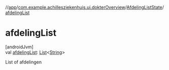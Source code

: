 //[app](../../../index.md)/[com.example.achillesziekenhuis.ui.dokterOverview](../index.md)/[AfdelingListState](index.md)/[afdelingList](afdeling-list.md)

# afdelingList

[androidJvm]\
val [afdelingList](afdeling-list.md): [List](https://kotlinlang.org/api/latest/jvm/stdlib/kotlin.collections/-list/index.html)&lt;[String](https://kotlinlang.org/api/latest/jvm/stdlib/kotlin/-string/index.html)&gt;

List of afdelingen
